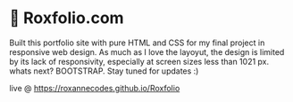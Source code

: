 # 💼 Roxfolio.com

Built this portfolio site with pure HTML and CSS for my final project in responsive web design. As much as I love the layoyut, the design is limited by its lack of responsivity, especially at screen sizes less than 1021 px. whats next? BOOTSTRAP. Stay tuned for updates :)

live @ https://roxannecodes.github.io/Roxfolio
